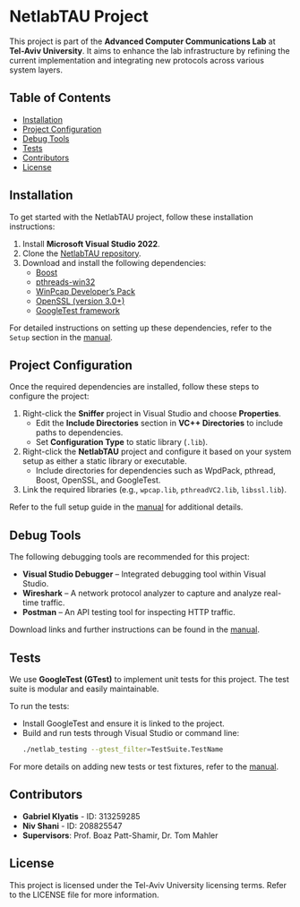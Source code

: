 
# NetlabTAU Project

This project is part of the **Advanced Computer Communications Lab** at **Tel-Aviv University**. It aims to enhance the lab infrastructure by refining the current implementation and integrating new protocols across various system layers.

## Table of Contents
- [Installation](#installation)
- [Project Configuration](#project-configuration)
- [Debug Tools](#debug-tools)
- [Tests](#tests)
- [Contributors](#contributors)
- [License](#license)

## Installation
To get started with the NetlabTAU project, follow these installation instructions:

1. Install **Microsoft Visual Studio 2022**.
2. Clone the [NetlabTAU repository](https://github.com/GabrielKlyatis/NetlabTAU).
3. Download and install the following dependencies:
   - [Boost](https://www.boost.org/users/download/)
   - [pthreads-win32](https://sourceware.org/pthreads-win32/)
   - [WinPcap Developer’s Pack](https://www.winpcap.org/devel.htm)
   - [OpenSSL (version 3.0+)](https://slproweb.com/products/Win32OpenSSL.html)
   - [GoogleTest framework](https://github.com/google/googletest)

For detailed instructions on setting up these dependencies, refer to the `Setup` section in the [manual](./NetlabTAU_Manual.pdf).

## Project Configuration

Once the required dependencies are installed, follow these steps to configure the project:

1. Right-click the **Sniffer** project in Visual Studio and choose **Properties**.
   - Edit the **Include Directories** section in **VC++ Directories** to include paths to dependencies.
   - Set **Configuration Type** to static library (`.lib`).
2. Right-click the **NetlabTAU** project and configure it based on your system setup as either a static library or executable.
   - Include directories for dependencies such as WpdPack, pthread, Boost, OpenSSL, and GoogleTest.
3. Link the required libraries (e.g., `wpcap.lib`, `pthreadVC2.lib`, `libssl.lib`).

Refer to the full setup guide in the [manual](./NetlabTAU_Manual.pdf) for additional details.

## Debug Tools

The following debugging tools are recommended for this project:
- **Visual Studio Debugger** – Integrated debugging tool within Visual Studio.
- **Wireshark** – A network protocol analyzer to capture and analyze real-time traffic.
- **Postman** – An API testing tool for inspecting HTTP traffic.

Download links and further instructions can be found in the [manual](./NetlabTAU_Manual.pdf).

## Tests

We use **GoogleTest (GTest)** to implement unit tests for this project. The test suite is modular and easily maintainable.

To run the tests:
- Install GoogleTest and ensure it is linked to the project.
- Build and run tests through Visual Studio or command line:
  ```bash
  ./netlab_testing --gtest_filter=TestSuite.TestName
  ```

For more details on adding new tests or test fixtures, refer to the [manual](./NetlabTAU_Manual.pdf).

## Contributors

- **Gabriel Klyatis** - ID: 313259285
- **Niv Shani** - ID: 208825547
- **Supervisors**: Prof. Boaz Patt-Shamir, Dr. Tom Mahler

## License
This project is licensed under the Tel-Aviv University licensing terms. Refer to the LICENSE file for more information.
